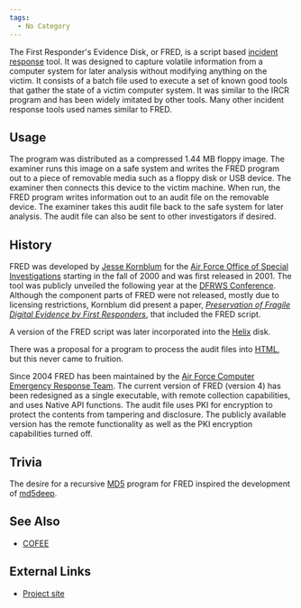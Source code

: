 ```yaml
---
tags:
  - No Category
---
```

The First Responder's Evidence Disk, or FRED, is a script based
[incident response](incident_response.md) tool. It was designed
to capture volatile information from a computer system for later
analysis without modifying anything on the victim. It consists of a
batch file used to execute a set of known good tools that gather the
state of a victim computer system. It was similar to the
IRCR program and has been widely imitated by other
tools. Many other incident response tools used names similar to FRED.

## Usage

The program was distributed as a compressed 1.44 MB floppy image. The
examiner runs this image on a safe system and writes the FRED program
out to a piece of removable media such as a floppy disk or USB device.
The examiner then connects this device to the victim machine. When run,
the FRED program writes information out to an audit file on the
removable device. The examiner takes this audit file back to the safe
system for later analysis. The audit file can also be sent to other
investigators if desired.

## History

FRED was developed by [Jesse Kornblum](jesse_kornblum.md) for
the [Air Force Office of Special
Investigations](air_force_office_of_special_investigations.md)
starting in the fall of 2000 and was first released in 2001. The tool
was publicly unveiled the following year at the [DFRWS
Conference](digital_forensic_research_workshop.md). Although the
component parts of FRED were not released, mostly due to licensing
restrictions, Kornblum did present a paper, *[Preservation of Fragile
Digital Evidence by First
Responders](http://dfrws.org/2002/papers/Papers/Jesse_Kornblum.pdf)*,
that included the FRED script.

A version of the FRED script was later incorporated into the
[Helix](helix3.md) disk.

There was a proposal for a program to process the audit files into
[HTML](html.md), but this never came to fruition.

Since 2004 FRED has been maintained by the [Air Force Computer Emergency
Response Team](air_force_computer_emergency_response_team.md).
The current version of FRED (version 4) has been redesigned as a single
executable, with remote collection capabilities, and uses Native API
functions. The audit file uses PKI for encryption to protect the
contents from tampering and disclosure. The publicly available version
has the remote functionality as well as the PKI encryption capabilities
turned off.

## Trivia

The desire for a recursive [MD5](md5.md) program for FRED
inspired the development of [md5deep](md5deep.md).

## See Also

- [COFEE](cofee.md)

## External Links

- [Project site](http://darkparticlelabs.com/projects)
